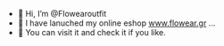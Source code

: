 - 👋 Hi, I’m @Flowearoutfit
- 👀 I have lanuched my online eshop www.flowear.gr ...
- 🌱 You can visit it and check it if you like.


<!---
Flowearoutfit/Flowearoutfit is a ✨ special ✨ repository because its `README.md` (this file) appears on your GitHub profile.
You can click the Preview link to take a look at your changes.
--->
